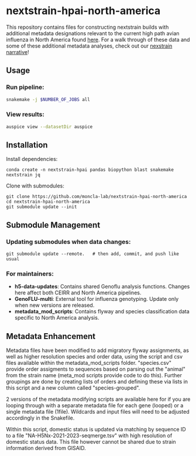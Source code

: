 # nextstrain-hpai-north-america

This repository contains files for constructing nextstrain builds with additional metadata designations relevant to the current high path avian influenza in North America found [here](https://nextstrain.org/groups/moncla-lab/h5nx/north-america/ha). For a walk through of these data and some of these additional metadata analyses, check out our [nexstrain narrative](https://nextstrain.org/groups/moncla-lab/narratives/h5nx/north-america-2021-present)!

## Usage

### Run pipeline:
```bash
snakemake -j $NUMBER_OF_JOBS all
```

### View results:
```bash
auspice view --datasetDir auspice
```

## Installation

Install dependencies:

```
conda create -n nextstrain-hpai pandas biopython blast snakemake nextstrain jq
```

Clone with submodules:

```
git clone https://github.com/moncla-lab/nextstrain-hpai-north-america
cd nextstrain-hpai-north-america
git submodule update --init
```

## Submodule Management

### Updating submodules when data changes:
```
git submodule update --remote.   # then add, commit, and push like usual
```

### For maintainers:
- **h5-data-updates**: Contains shared Genoflu analysis functions. Changes here affect both CEIRR and North America pipelines.
- **GenoFLU-multi**: External tool for influenza genotyping. Update only when new versions are released.
- **metadata\_mod\_scripts**: Contains flyway and species classification data specific to North America analysis.

## Metadata Enhancement

Metadata files have been modified to add migratory flyway assignments, as well as higher resolution species and order data, using the script and csv files available within the metadata_mod_scripts folder. 
"species.csv" provide order assigments to sequences based on parsing out the "animal" from the strain name (meta_mod scripts provide code to do this). Further groupings are done by creating lists of orders and defining these via lists in this script and a new column called "species-grouped". 

2 versions of the metadata modifying scripts are available here for if you are looping through with a separate metadata file for each gene (looped) or a single metadata file (1file). Wildcards and input files will need to be adjusted accordingly in the Snakefile.

Within this script, domestic status is updated via matching by sequence ID to a file "NA-H5Nx-2021-2023-seqmerge.tsv" with high resolution of domestic status data. This file however cannot be shared due to strain information derived from GISAID.
